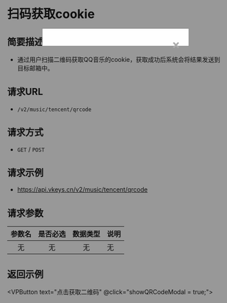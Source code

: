 # 扫码获取cookie <Badge type="tip" text="V2" />

## 简要描述

- 通过用户扫描二维码获取QQ音乐的cookie，获取成功后系统会将结果发送到目标邮箱中。

## 请求URL
- `/v2/music/tencent/qrcode`

## 请求方式
- `GET` / `POST`

## 请求示例
- https://api.vkeys.cn/v2/music/tencent/qrcode

## 请求参数

| 参数名 | 是否必选 | 数据类型 | 说明 |
|:---:|:----:|:----:|:---|
|  无  |  无   |  无   | 无  |

## 返回示例

<VPButton text="点击获取二维码" @click="showQRCodeModal = true;"></VPButton>

<div v-if="showQRCodeModal" class="qr-code-modal">
  <div class="qr-code-modal-content">
    <span class="qr-code-close" @click="showQRCodeModal = false">&times;</span>
      <VPImage v-if="showQRCodeModal" image="https://api.vkeys.cn/v2/music/tencent/qrcode" alt="QR Code"></VPImage>
  </div>
</div>

<script setup>
import { ref } from 'vue';
import {VPButton,VPImage} from "vitepress/theme";
const showQRCodeModal = ref(false);

</script>
<style>
.qr-code-modal {
  display: block;
  position: fixed;
  z-index: 100;
  left: 0;
  top: 0;
  width: 100%;
  height: 100%;
  overflow: hidden;
  background-color: rgba(0,0,0,0.4);
}

.qr-code-modal-content {
  background-color: #fefefe;
  margin: 15% auto;
  padding: 20px;
  border: 1px solid #888;
  width: 300px;
}

.qr-code-close {
  color: #aaa;
  float: right;
  font-size: 28px;
  font-weight: bold;
}

.qr-code-close:hover,
.qr-code-close:focus {
  color: black;
  text-decoration: none;
  cursor: pointer;
}
</style>
